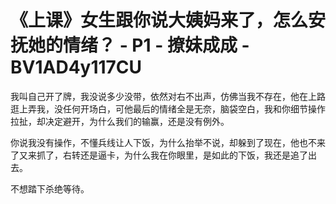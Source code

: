 # 《上课》女生跟你说大姨妈来了，怎么安抚她的情绪？ - P1 - 撩妹成成 - BV1AD4y117CU

我叫自己开了牌，我没说多少没带，依然对右不出声，仿佛当我不存在，他在上路逛上弄我，没任何开场白，可他最后的情绪全是无奈，脑袋空白，我和你细节操作拉扯，却决定避开，为什么我们的输赢，还是没有例外。

你说我没有操作，不懂兵线让人下饭，为什么抬举不说，却躲到了现在，他也不来了又来抓了，右转还是逼卡，为什么我在你眼里，是如此的下饭，我还是追了出去。

不想踏下杀绝等待。